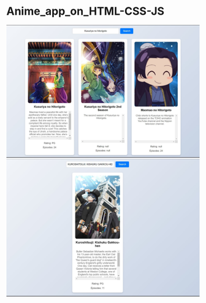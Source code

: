# Anime_app_on_HTML-CSS-JS
![Anime_app_1](./img/demonstration1.jpg)
![Anime_app_1](./img/demonstration2.jpg)
